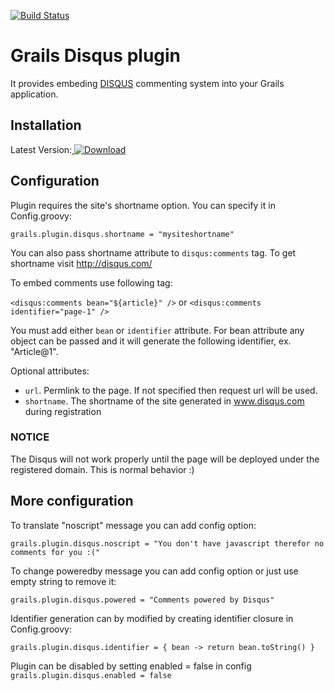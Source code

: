 [![Build Status](https://travis-ci.org/dustindclark/grails-disqus.png?branch=master)](https://travis-ci.org/dustindclark/grails-disqus)

# Grails Disqus plugin

It provides embeding [DISQUS](http://disqus.com) commenting system into your Grails application.

## Installation

Latest Version:[ ![Download](https://api.bintray.com/packages/captivatelabs/plugins/disqus/images/download.svg) ](https://bintray.com/captivatelabs/plugins/disqus/_latestVersion)

## Configuration

Plugin requires the site's shortname option. You can specify it in Config.groovy:

`grails.plugin.disqus.shortname = "mysiteshortname"`

You can also pass shortname attribute to `disqus:comments` tag. To get shortname visit http://disqus.com/

To embed comments use following tag:

`<disqus:comments bean="${article}" />`
or
`<disqus:comments identifier="page-1" />`

You must add either `bean` or `identifier` attribute. For bean attribute any object can be passed and it will generate
the following identifier, ex. "Article@1".

Optional attributes:

- `url`. Permlink to the page. If not specified then request url will be used.
- `shortname`. The shortname of the site generated in www.disqus.com during registration

### NOTICE
The Disqus will not work properly until the page will be deployed under the registered domain. This is normal behavior :)

## More configuration

To translate "noscript" message you can add config option:

`grails.plugin.disqus.noscript = "You don't have javascript therefor no comments for you :("`


To change poweredby message you can add config option or just use empty string to remove it:

`grails.plugin.disqus.powered = "Comments powered by Disqus"`


Identifier generation can by modified by creating identifier closure in Config.groovy:

`grails.plugin.disqus.identifier = { bean ->
    return bean.toString()
}`


Plugin can be disabled by setting enabled = false in config
`grails.plugin.disqus.enabled = false`




